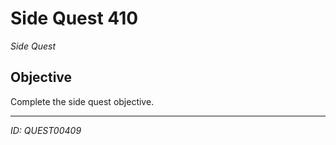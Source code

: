 # Side Quest 410

*Side Quest*

## Objective
Complete the side quest objective.

---
*ID: QUEST00409*